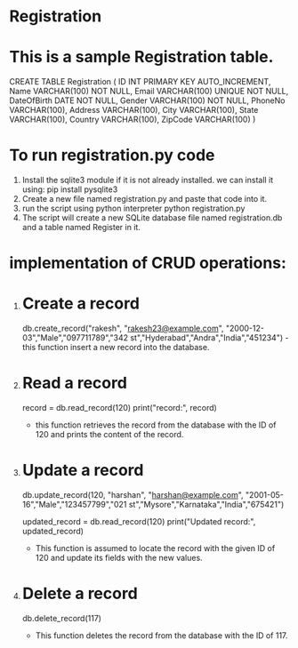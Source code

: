# Registration

# This is a sample Registration table.

CREATE TABLE Registration (
                              ID INT PRIMARY KEY AUTO_INCREMENT,
                              Name VARCHAR(100) NOT NULL,
                              Email VARCHAR(100) UNIQUE NOT NULL,
                              DateOfBirth DATE NOT NULL,
                              Gender VARCHAR(100) NOT NULL,
                              PhoneNo VARCHAR(100),
                              Address VARCHAR(100),
                              City VARCHAR(100),
                              State VARCHAR(100),
                              Country VARCHAR(100),
                              ZipCode VARCHAR(100)
                           )

#  To run registration.py code 

1. Install the sqlite3 module if it is not already installed. we can install it using:
   pip install pysqlite3
2. Create a new file named registration.py and paste that code into it.
3. run the script using python interpreter
   python registration.py
4. The script will create a new SQLite database file named registration.db and a table named Register in it.

#  implementation of CRUD operations:

1. # Create a record
      db.create_record("rakesh", "rakesh23@example.com", "2000-12-03","Male","097711789","342 st","Hyderabad","Andra","India","451234")
       - this function insert a new record into the database.
   
2. # Read a record
    record = db.read_record(120)
    print("record:", record)
    - this function retrieves the record from the database with the ID of 120 and prints the content of the record.
   
3. # Update a record
    db.update_record(120, "harshan", "harshan@example.com", "2001-05-16","Male","123457799","021 st","Mysore","Karnataka","India","675421")
    
    updated_record = db.read_record(120)
    print("Updated record:", updated_record)
    -  This function is assumed to locate the record with the given ID of 120 and update its fields with the new values.
   
4.  # Delete a record
    db.delete_record(117)
    - This function deletes the record from the database with the ID of 117.
